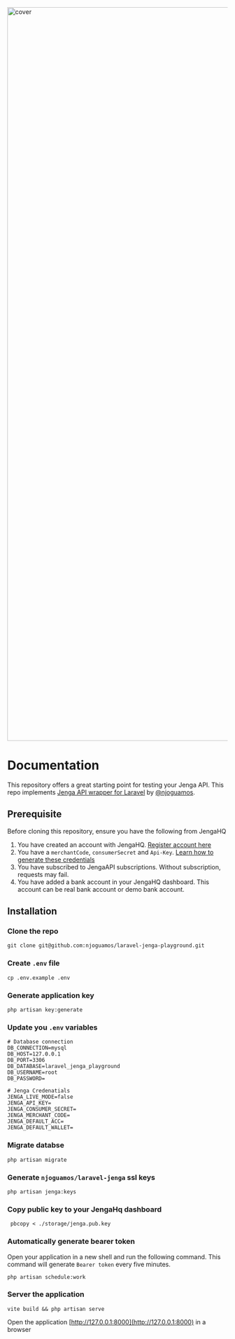 <img width="1677" alt="cover" src="https://user-images.githubusercontent.com/29255728/218579323-83146cfa-eb67-4d6b-a9a0-046a4b8aa804.png">

# Documentation

This repository offers a great starting point for testing your Jenga API. This repo implements [Jenga API wrapper for Laravel](https://github.com/njoguamos/laravel-jenga) by [@njoguamos](https://github.com/njoguamos).

## Prerequisite

Before cloning this repository, ensure you have the following from JengaHQ
1. You have created an account with JengaHQ. [Register account here](https://v3.jengahq.io/registration)
2. You have a `merchantCode`, `consumerSecret` and `Api-Key`. [Learn how to generate these credentials](https://developer.jengaapi.io/docs/developer-quickstart)
3. You have subscribed to JengaAPI subscriptions. Without subscription, requests may fail.
4. You have added a bank account in your JengaHQ dashboard. This account can be real bank account or demo bank account.

## Installation

### Clone the repo

```shell
git clone git@github.com:njoguamos/laravel-jenga-playground.git
```

### Create `.env` file

```shell
cp .env.example .env  
```

### Generate application key

```shell
php artisan key:generate
```

### Update you `.env` variables 

```dotenv
# Database connection
DB_CONNECTION=mysql
DB_HOST=127.0.0.1
DB_PORT=3306
DB_DATABASE=laravel_jenga_playground
DB_USERNAME=root
DB_PASSWORD=

# Jenga Credenatials
JENGA_LIVE_MODE=false
JENGA_API_KEY=
JENGA_CONSUMER_SECRET=
JENGA_MERCHANT_CODE=
JENGA_DEFAULT_ACC=
JENGA_DEFAULT_WALLET=
```

### Migrate databse

```shell
php artisan migrate
```

### Generate `njoguamos/laravel-jenga` ssl keys

```shell
php artisan jenga:keys
```

### Copy public key to your JengaHq dashboard

```shell
 pbcopy < ./storage/jenga.pub.key
```

### Automatically generate bearer token

Open your application in a new shell and run the following command. This command will generate `Bearer token` every five minutes.

```shell
php artisan schedule:work 
```

### Server the application

```shell
vite build && php artisan serve
```

Open the application [http://127.0.0.1:8000](http://127.0.0.1:8000) in a browser

